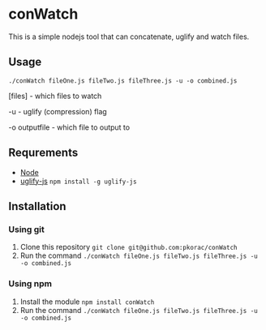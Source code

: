 
# conWatch

This is a simple nodejs tool that can concatenate, uglify and watch files.

## Usage
```./conWatch fileOne.js fileTwo.js fileThree.js -u -o combined.js```

[files] - which files to watch

-u - uglify (compression) flag

-o outputfile - which file to output to



## Requrements
- [Node](http://nodejs.org/#download)
- [uglify-js](https://npmjs.org/package/uglify-js)
```npm install -g uglify-js```

## Installation
### Using git
1. Clone this repository
```git clone git@github.com:pkorac/conWatch```
2. Run the command
```./conWatch fileOne.js fileTwo.js fileThree.js -u -o combined.js```

### Using npm
1. Install the module
```npm install conWatch```
2. Run the command
```./conWatch fileOne.js fileTwo.js fileThree.js -u -o combined.js```
